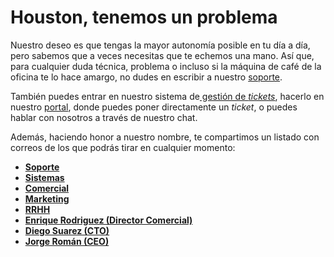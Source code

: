 # Houston, tenemos un problema

Nuestro deseo es que tengas la mayor autonomía posible en tu día a día, pero sabemos que a veces necesitas que te echemos una mano. Así que, para cualquier duda técnica, problema o incluso si la máquina de café de la oficina te lo hace amargo, no dudes en escribir a nuestro [soporte](mailto:soporte@transparentedge.eu).

También puedes entrar en nuestro sistema de[ gestión de _tickets_](https://soporte.transparentcdn.com), hacerlo en nuestro [portal](https://dashboard.transparentcdn.com), donde puedes poner directamente un _ticket_, o puedes hablar con nosotros a través de nuestro chat.

Además, haciendo honor a nuestro nombre, te compartimos un listado con correos de los que podrás tirar en cualquier momento:

* ****[**Soporte**](mailto:support@transparentcdn.com)****
* ****[**Sistemas**](mailto:sistemas@transparentcdn.com)****
* ****[**Comercial**](mailto:sales@transparentcdn.com)****
* ****[**Marketing**](mailto:marketing@transparentcdn.com)****
* ****[**RRHH**](mailto:joinus@transparentcdn.com)****
* ****[**Enrique Rodriguez (Director Comercial)**](mailto:erodriguez@transparentcdn.com)****
* ****[**Diego Suarez (CTO)**](mailto:dsuarez@transparentcdn.com)****
* ****[**Jorge Román (CEO)**](mailto:jroman@transparentcdn.com)****

